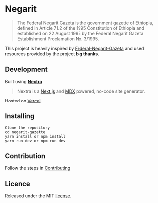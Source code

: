 # Negarit

> The Federal Negarit Gazeta is the government gazette of Ethiopia, defined in Article 71.2 of the 1995 Constitution of Ethiopia and established on 22 August 1995 by the Federal Negarit Gazeta Establishment Proclamation No. 3/1995.

This project is heavily inspired by [Federal-Negarit-Gazeta](https://github.com/opengazeta/federal-negarit-gazeta) and used resources provided by the project **big thanks**.
## Development

Built using **[Nextra](https://github.com/shuding/nextra)** 

> Nextra is a [Next.js](https://nextjs.org) and [MDX](https://mdxjs.com) powered, no-code site generator.


Hosted on [Vercel](https://vercel.com/)

## Installing

```
Clone the repository 
cd negarit-gazette
yarn install or npm install 
yarn run dev or npm run dev
```

## Contribution

Follow the steps in [Contributing](.github/CONTRIBUTING.md)
## Licence

Released under the MIT [license](LICENSE).